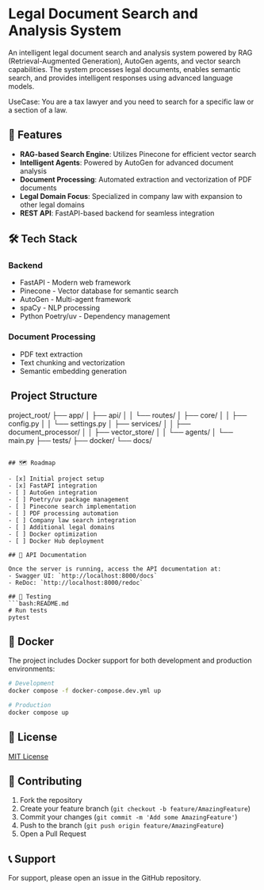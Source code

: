 # Legal Document Search and Analysis System

An intelligent legal document search and analysis system powered by RAG (Retrieval-Augmented Generation), AutoGen agents, and vector search capabilities. The system processes legal documents, enables semantic search, and provides intelligent responses using advanced language models. 

UseCase: 
You are a tax lawyer and you need to search for a specific law or a section of a law.

## 🚀 Features

- **RAG-based Search Engine**: Utilizes Pinecone for efficient vector search
- **Intelligent Agents**: Powered by AutoGen for advanced document analysis
- **Document Processing**: Automated extraction and vectorization of PDF documents
- **Legal Domain Focus**: Specialized in company law with expansion to other legal domains
- **REST API**: FastAPI-based backend for seamless integration

## 🛠️ Tech Stack

### Backend
- FastAPI - Modern web framework
- Pinecone - Vector database for semantic search
- AutoGen - Multi-agent framework
- spaCy - NLP processing
- Python Poetry/uv - Dependency management

### Document Processing
- PDF text extraction
- Text chunking and vectorization
- Semantic embedding generation

## ️ Project Structure 
project_root/
├── app/
│ ├── api/
│ │ └── routes/
│ ├── core/
│ │ ├── config.py
│ │ └── settings.py
│ ├── services/
│ │ ├── document_processor/
│ │ ├── vector_store/
│ │ └── agents/
│ └── main.py
├── tests/
├── docker/
└── docs/
```

## 🗺️ Roadmap

- [x] Initial project setup
- [x] FastAPI integration
- [ ] AutoGen integration
- [ ] Poetry/uv package management
- [ ] Pinecone search implementation
- [ ] PDF processing automation
- [ ] Company law search integration
- [ ] Additional legal domains
- [ ] Docker optimization
- [ ] Docker Hub deployment

## 📝 API Documentation

Once the server is running, access the API documentation at:
- Swagger UI: `http://localhost:8000/docs`
- ReDoc: `http://localhost:8000/redoc`

## 🧪 Testing
```bash:README.md
# Run tests
pytest
```

## 🐳 Docker

The project includes Docker support for both development and production environments:

```bash
# Development
docker compose -f docker-compose.dev.yml up

# Production
docker compose up
```

## 📄 License

[MIT License](LICENSE)

## 🤝 Contributing

1. Fork the repository
2. Create your feature branch (`git checkout -b feature/AmazingFeature`)
3. Commit your changes (`git commit -m 'Add some AmazingFeature'`)
4. Push to the branch (`git push origin feature/AmazingFeature`)
5. Open a Pull Request

## 📞 Support

For support, please open an issue in the GitHub repository.